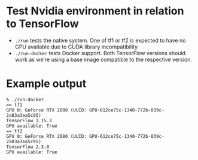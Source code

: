 Test Nvidia environment in relation to TensorFlow
=================================================

* `./run` tests the native system. One of tf1 or tf2 is expected to have no
  GPU available due to CUDA library incompatibility
* `./run-docker` tests Docker support. Both TensorFlow versions should work
  as we're using a base image compatible to the respective version.


Example output
==============
~~~
% ./run-docker
== tf1
GPU 0: GeForce RTX 2080 (UUID: GPU-612ce75c-1340-772b-039c-2a83a3ea5c95)
TensorFlow 1.15.3
GPU available: True
== tf2
GPU 0: GeForce RTX 2080 (UUID: GPU-612ce75c-1340-772b-039c-2a83a3ea5c95)
TensorFlow 2.3.0
GPU available: True
~~~
